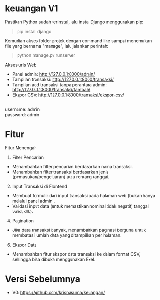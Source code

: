 # keuangan V1

Pastikan Python sudah terinstal, lalu instal Django menggunakan pip:
<br>
>pip install django

Kemudian akses folder projek dengan command line sampai menemukan file yang bernama "manage", lalu jalankan perintah: 
<br>
>python manage.py runserver

Akses urls Web
* Panel admin: http://127.0.0.1:8000/admin/
* Tampilan transaksi: http://127.0.0.1:8000/transaksi/
* Tampilan add transaksi tanpa perantara admin: http://127.0.0.1:8000/transaksi/tambah/
* Ekspor CSV: http://127.0.0.1:8000/transaksi/ekspor-csv/

<br>
username: admin
<br>
password: admin

# Fitur
Fitur Menengah
<br>
1. Filter Pencarian
* Menambahkan filter pencarian berdasarkan nama transaksi.
* Menambahkan filter transaksi berdasarkan jenis (pemasukan/pengeluaran) atau rentang tanggal.

2. Input Transaksi di Frontend
* Membuat formulir dari input transaksi pada halaman web (bukan hanya melalui panel admin).
* Validasi input data (untuk memastikan nominal tidak negatif, tanggal valid, dll.).
  
4. Pagination
* Jika data transaksi banyak, menambahkan paginasi berguna untuk membatasi jumlah data yang ditampilkan per halaman.
  
6. Ekspor Data
* Menambahkan fitur ekspor data transaksi ke dalam format CSV, sehingga bisa dibuka menggunakan Exel.

# Versi Sebelumnya
* V0: https://github.com/krisnasuma/keuangan/
